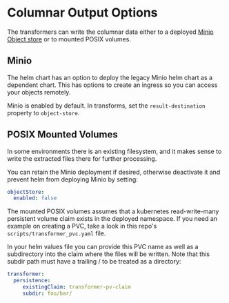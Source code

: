 # Columnar Output Options
The transformers can write the columnar data either to a deployed [Minio Object
store](https://docs.min.io/docs/minio-quickstart-guide.html) or to mounted
POSIX volumes.

## Minio
The helm chart has an option to deploy the legacy Minio helm chart as a 
dependent chart. This has options to create an ingress so you can access your
objects remotely.

Minio is enabled by default. In transforms, set the `result-destination` 
property to `object-store`.

## POSIX Mounted Volumes
In some environments there is an existing filesystem, and it makes sense to 
write the extracted files there for further processing. 

You can retain the Minio deployment if desired, otherwise deactivate it and 
prevent helm from deploying Minio by setting:
```yaml
objectStore:
  enabled: false
```

The mounted POSIX volumes assumes that a kubernetes read-write-many persistent 
volume claim exists in the deployed namespace. If you need an example on 
creating a PVC, take a look in this repo's `scripts/transformer_pvc.yaml` file.

In your helm values file you can provide this PVC name as well as a subdirectory
into the claim where the files will be written. Note that this subdir path
must have a trailing / to be treated as a directory:

```yaml
transformer:
  persistence:
     existingClaim: transformer-pv-claim
     subdir: foo/bar/
```
